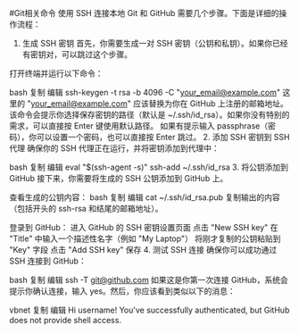 #Git相关命令
使用 SSH 连接本地 Git 和 GitHub 需要几个步骤。下面是详细的操作流程：

1. 生成 SSH 密钥
首先，你需要生成一对 SSH 密钥（公钥和私钥）。如果你已经有密钥对，可以跳过这个步骤。

打开终端并运行以下命令：

bash
复制
编辑
ssh-keygen -t rsa -b 4096 -C "your_email@example.com"
这里的 "your_email@example.com" 应该替换为你在 GitHub 上注册的邮箱地址。
该命令会提示你选择保存密钥的路径（默认是 ~/.ssh/id_rsa）。如果你没有特别的需求，可以直接按 Enter 键使用默认路径。
如果有提示输入 passphrase（密码），你可以设置一个密码，也可以直接按 Enter 跳过。
2. 添加 SSH 密钥到 SSH 代理
确保你的 SSH 代理正在运行，并将密钥添加到代理中：

bash
复制
编辑
eval "$(ssh-agent -s)"
ssh-add ~/.ssh/id_rsa
3. 将公钥添加到 GitHub
接下来，你需要将生成的 SSH 公钥添加到 GitHub 上。

查看生成的公钥内容：
bash
复制
编辑
cat ~/.ssh/id_rsa.pub
复制输出的内容（包括开头的 ssh-rsa 和结尾的邮箱地址）。

登录到 GitHub：
进入 GitHub 的 SSH 密钥设置页面
点击 "New SSH key"
在 "Title" 中输入一个描述性名字（例如 "My Laptop"）
将刚才复制的公钥粘贴到 "Key" 字段
点击 "Add SSH key" 保存
4. 测试 SSH 连接
确保你可以成功通过 SSH 连接到 GitHub：

bash
复制
编辑
ssh -T git@github.com
如果这是你第一次连接 GitHub，系统会提示你确认连接，输入 yes。然后，你应该看到类似以下的消息：

vbnet
复制
编辑
Hi username! You've successfully authenticated, but GitHub does not provide shell access.